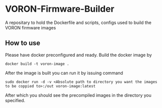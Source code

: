 # VORON-Firmware-Builder
A repositary to hold the Dockerfile and scripts, configs used to build the VORON firmware images

## How to use
Please have docker preconfigured and ready.
Build the docker image by
```
docker build -t voron-image .
```

After the image is built you can run it by issuing command
```
sudo docker run -d -v <Absolute path to directory you want the images to be coppied to>:/out voron-image:latest
```

After which you should see the precompiled images in the directory you specified.
